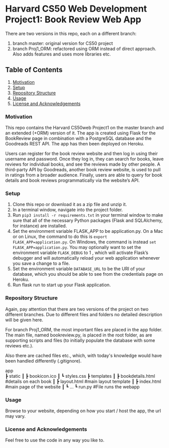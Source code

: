 # Harvard CS50 Web Development Project1: Book Review Web App
There are two versions in this repo, each on a different branch:

1. branch master: original version for CS50 project
2. branch Proj1_ORM: refactored using ORM instead of direct approach. Also adds features and uses more libraries etc.


## Table of Contents

1. [Motivation](#motivation)
2. [Setup](#setup)
3. [Repository Structure](#structure)
4. [Usage](#usage)
5. [License and Acknowledgements](#license)


### Motivation <a name="motivation"></a>
This repo contains the Harvard CS50web Project1 on the master branch and an extended (+ORM) version of it. The app is created using Flask for the BookReview page in combination with a PostgreSQL database and the Goodreads REST API. The app has then been deployed on Heroku.

Users can register for the book review website and then log in using their username and password. 
Once they log in, they can search for books, leave reviews for individual books, and see the reviews made by other people. 
A third-party API by Goodreads, another book review website, is used to pull in ratings from a broader audience. 
Finally, users are able to query for book details and book reviews programmatically via the website’s API.


### Setup <a name="setup"></a>
1. Clone this repo or download it as a zip file and unzip it.
2. In a terminal window, navigate into the project folder.
3. Run `pip3 install -r requirements.txt` in your terminal window to make sure that all of the necessary Python packages (Flask and SQLAlchemy, for instance) are
installed.
4. Set the environment variable FLASK_APP to be application.py. On a Mac or on Linux, the command to do this is `export FLASK_APP=application.py`. On Windows,
the command is instead `set FLASK_APP=application.py`. You may optionally want to set the environment variable `FLASK_DEBUG` to 1 , which will activate Flask’s
debugger and will automatically reload your web application whenever you save a change to a file.
5. Set the environment variable `DATABASE_URL` to be the URI of your database, which you should be able to see from the credentials page on Heroku.
6. Run flask run to start up your Flask application.


### Repository Structure <a name="structure"></a>
Again, pay attention that there are two versions of the project on two different branches. Due to different files and folders no detailed description will be given here.

For branch Proj1_ORM, the most important files are placed in the app folder. The main file, named bookreview.py, is placed in the root folder, as are supporting scripts and files (to initially populate the database with some reviews etc.).

Also there are cached files etc., which, with today's knowledge would have been handled differently (.gitignore). 

app  
 ┣ static
 ┃ ┣ bookicon.ico
 ┃ ┗ styles.css
 ┣ templates
 ┃ ┣ bookdetails.html #details on each book
 ┃ ┣ layout.html #main layout template 
 ┃ ┣ index.html #main page of the website 
 ┃ ┗ ...
 ┗ run.py #File runs the webapp  


### Usage <a name="usage"></a>
Browse to your website, depending on how you start / host the app, the url may vary.


### License and Acknowledgements <a name="license"></a>
Feel free to use the code in any way you like to.
